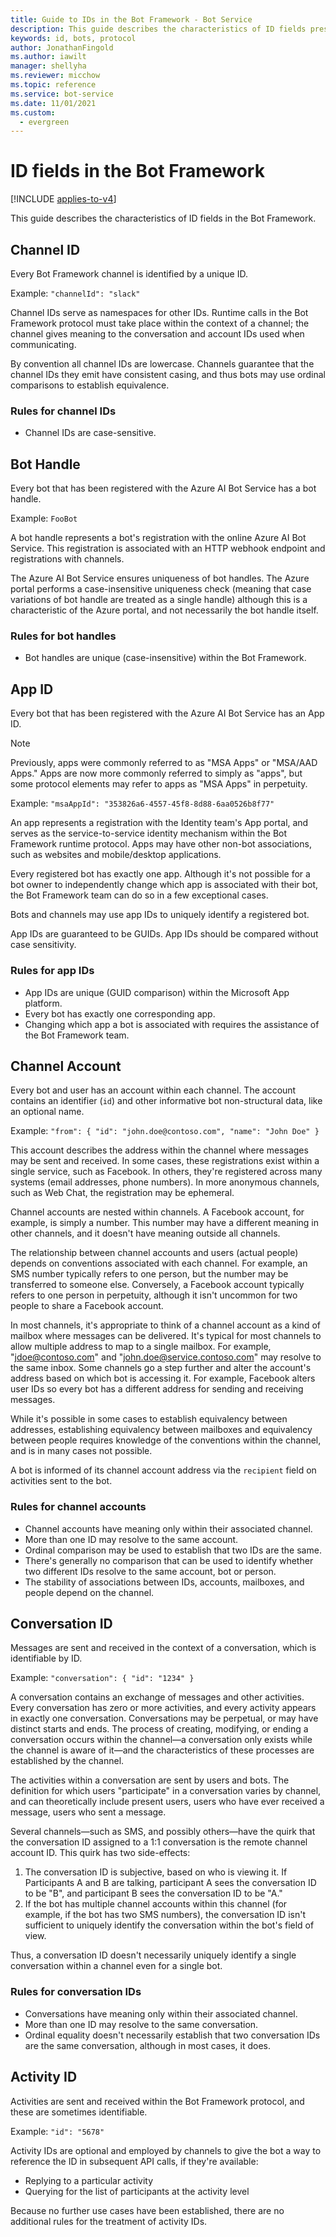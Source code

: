 ```yaml
---
title: Guide to IDs in the Bot Framework - Bot Service
description: This guide describes the characteristics of ID fields present in the Bot Framework v3 protocol.
keywords: id, bots, protocol
author: JonathanFingold
ms.author: iawilt
manager: shellyha
ms.reviewer: micchow
ms.topic: reference
ms.service: bot-service
ms.date: 11/01/2021
ms.custom:
  - evergreen
---
```


# ID fields in the Bot Framework

[!INCLUDE [applies-to-v4](includes/applies-to-v4-current.md)]

This guide describes the characteristics of ID fields in the Bot Framework.

## Channel ID

Every Bot Framework channel is identified by a unique ID.

Example: `"channelId": "slack"`

Channel IDs serve as namespaces for other IDs. Runtime calls in the Bot Framework protocol must take place
within the context of a channel; the channel gives meaning to the conversation and account IDs used when
communicating.

By convention all channel IDs are lowercase. Channels guarantee that the channel IDs they emit have consistent
casing, and thus bots may use ordinal comparisons to establish equivalence.

### Rules for channel IDs

- Channel IDs are case-sensitive.

## Bot Handle

Every bot that has been registered with the Azure AI Bot Service has a bot handle.

Example: `FooBot`

A bot handle represents a bot's registration with the online Azure AI Bot Service. This registration is associated
with an HTTP webhook endpoint and registrations with channels.

The Azure AI Bot Service ensures uniqueness of bot handles. The Azure portal performs a case-insensitive
uniqueness check (meaning that case variations of bot handle are treated as a single handle) although this is
a characteristic of the Azure portal, and not necessarily the bot handle itself.

### Rules for bot handles

- Bot handles are unique (case-insensitive) within the Bot Framework.

## App ID

Every bot that has been registered with the Azure AI Bot Service has an App ID.

> [!NOTE]
> Previously, apps were commonly referred to as "MSA Apps" or "MSA/AAD Apps." Apps are now more commonly referred to simply as "apps", but some protocol elements may refer to apps as "MSA Apps" in perpetuity.

Example: `"msaAppId": "353826a6-4557-45f8-8d88-6aa0526b8f77"`

An app represents a registration with the Identity team's App portal, and serves as the service-to-service
identity mechanism within the Bot Framework runtime protocol. Apps may have other non-bot associations, such
as websites and mobile/desktop applications.

Every registered bot has exactly one app. Although it's not possible for a bot owner to independently change which
app is associated with their bot, the Bot Framework team can do so in a few exceptional cases.

Bots and channels may use app IDs to uniquely identify a registered bot.

App IDs are guaranteed to be GUIDs. App IDs should be compared without case sensitivity.

### Rules for app IDs

- App IDs are unique (GUID comparison) within the Microsoft App platform.
- Every bot has exactly one corresponding app.
- Changing which app a bot is associated with requires the assistance of the Bot Framework team.

## Channel Account

Every bot and user has an account within each channel. The account contains an identifier (`id`) and other
informative bot non-structural data, like an optional name.

Example: `"from": { "id": "john.doe@contoso.com", "name": "John Doe" }`

This account describes the address within the channel where messages may be sent and received. In some
cases, these registrations exist within a single service, such as Facebook. In others, they're registered
across many systems (email addresses, phone numbers). In more anonymous channels, such as Web Chat, the registration
may be ephemeral.

Channel accounts are nested within channels. A Facebook account, for example, is simply a number. This
number may have a different meaning in other channels, and it doesn't have meaning outside all channels.

The relationship between channel accounts and users (actual people) depends on conventions associated with
each channel. For example, an SMS number typically refers to one person, but
the number may be transferred to someone else. Conversely, a Facebook account typically refers to one person
in perpetuity, although it isn't uncommon for two people to share a Facebook account.

In most channels, it's appropriate to think of a channel account as a kind of mailbox where messages can be
delivered. It's typical for most channels to allow multiple address to map to a single mailbox. For example,
"jdoe@contoso.com" and "john.doe@service.contoso.com" may resolve to the same inbox. Some channels go
a step further and alter the account's address based on which bot is accessing it. For example, Facebook alters user IDs so every bot has a different address for sending and receiving messages.

While it's possible in some cases to establish equivalency between addresses, establishing equivalency
between mailboxes and equivalency between people requires knowledge of the conventions within the channel,
and is in many cases not possible.

A bot is informed of its channel account address via the `recipient` field on activities sent to the bot.

### Rules for channel accounts

- Channel accounts have meaning only within their associated channel.
- More than one ID may resolve to the same account.
- Ordinal comparison may be used to establish that two IDs are the same.
- There's generally no comparison that can be used to identify whether two different IDs resolve
  to the same account, bot or person.
- The stability of associations between IDs, accounts, mailboxes, and people depend on the channel.

## Conversation ID

Messages are sent and received in the context of a conversation, which is identifiable by ID.

Example: `"conversation": { "id": "1234" }`

A conversation contains an exchange of messages and other activities. Every conversation has zero or more
activities, and every activity appears in exactly one conversation. Conversations may be perpetual, or may
have distinct starts and ends. The process of creating, modifying, or ending a conversation occurs within
the channel&mdash;a conversation only exists while the channel is aware of it&mdash;and the characteristics of these
processes are established by the channel.

The activities within a conversation are sent by users and bots. The definition for which users "participate"
in a conversation varies by channel, and can theoretically include present users, users who have ever
received a message, users who sent a message.

Several channels&mdash;such as SMS, and possibly others&mdash;have the quirk that the conversation ID assigned to a 1:1
conversation is the remote channel account ID. This quirk has two side-effects:

1. The conversation ID is subjective, based on who is viewing it. If Participants A and B are talking,
   participant A sees the conversation ID to be "B", and participant B sees the conversation ID to be "A."
1. If the bot has multiple channel accounts within this channel (for example, if the bot has two SMS numbers),
   the conversation ID isn't sufficient to uniquely identify the conversation within the bot's field of view.

Thus, a conversation ID doesn't necessarily uniquely identify a single conversation within a channel even
for a single bot.

### Rules for conversation IDs

- Conversations have meaning only within their associated channel.
- More than one ID may resolve to the same conversation.
- Ordinal equality doesn't necessarily establish that two conversation IDs are the same conversation, although
  in most cases, it does.

## Activity ID

Activities are sent and received within the Bot Framework protocol, and these are sometimes identifiable.

Example: `"id": "5678"`

Activity IDs are optional and employed by channels to give the bot a way to reference the ID in subsequent
API calls, if they're available:

- Replying to a particular activity
- Querying for the list of participants at the activity level

Because no further use cases have been established, there are no additional rules for the treatment of activity
IDs.
